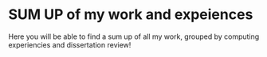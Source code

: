 # SUM UP of my work and expeiences
Here you will be able to find a sum up of all my work, grouped by computing experiencies and dissertation review!

